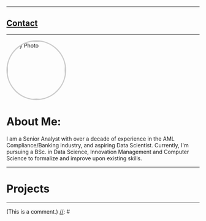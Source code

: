 #       
* * *
## [Contact](./contact.md)
* * *
 [//]: # 

<img src="https://media.licdn.com/dms/image/v2/C4E03AQEv4RXCekqU_w/profile-displayphoto-shrink_800_800/profile-displayphoto-shrink_800_800/0/1534002520117?e=1753920000&v=beta&t=2E5gE2OS8GrbyiLFLEeSolaDUhzz438p6U9fTRv-ktI" alt="My Photo" 
     style="width:150px; height:150px; border-radius:50%; border: 3px solid #ccc;">
     
# About Me:

I am a Senior Analyst with over a decade of experience in the AML Compliance/Banking industry, and aspiring Data Scientist. Currently, I'm pursuing a BSc. in Data Science, Innovation Management and Computer Science to formalize and improve upon existing skills.

* * *

# Projects


* * *
(This is a comment.) [//]: #
